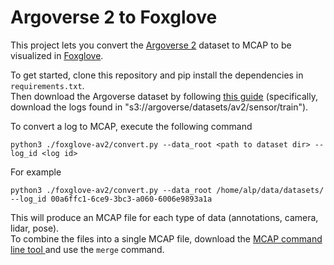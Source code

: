 # Argoverse 2 to Foxglove
This project lets you convert the [Argoverse 2](https://www.argoverse.org/av2.html) dataset to MCAP to be visualized in [Foxglove](https://foxglove.dev/). 

To get started, clone this repository and pip install the dependencies in `requirements.txt`. </br>
Then download the Argoverse dataset by following [this guide](https://argoverse.github.io/user-guide/getting_started.html) (specifically, download the logs found in "s3://argoverse/datasets/av2/sensor/train"). 

To convert a log to MCAP, execute the following command
```
python3 ./foxglove-av2/convert.py --data_root <path to dataset dir> --log_id <log id>
```
For example
```
python3 ./foxglove-av2/convert.py --data_root /home/alp/data/datasets/ --log_id 00a6ffc1-6ce9-3bc3-a060-6006e9893a1a
```
This will produce an MCAP file for each type of data (annotations, camera, lidar, pose). </br>
To combine the files into a single MCAP file, download the [MCAP command line tool ](https://mcap.dev/guides/cli) and use the `merge` command.
